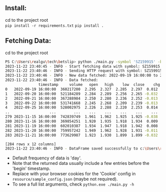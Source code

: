 ## Install:  
cd to the project root  
`pip install -r requirements.txt`
`pip install .`

## Fetching Data:   

cd to the project root   

```bash
PS C:\Users\realgu\tech\betslip> python ./main.py -symbol 'SZ159915' -begin '2023-01-01 00:00:00' -period day
2023-11-22 23:40:45 - INFO - Start fetching data with symbol: SZ159915, begin: 2023-01-01 00:00:00, period: day, source: xueqiu, save_fmt: ['pkl']
2023-11-22 23:40:46 - INFO - Sending HTTP request with symbol: SZ159915, begin: 2023-11-22 23:40:45, period: day, count: -284
2023-11-22 23:40:46 - INFO - New data fetched: 2022-09-19 16:00:00 to 2023-11-21 16:00:00
2023-11-22 23:40:46 - INFO - Data fetched:
               timestamp     volume   open   high    low  close    chg  percent  turnoverrate        amount volume_post amount_post   
0   2022-09-19 16:00:00  360217200  2.295  2.327  2.285  2.297  0.012     0.53           0.0  8.304858e+08        None        None    
1   2022-09-20 16:00:00  521184289  2.284  2.289  2.256  2.265 -0.032    -1.39           0.0  1.181944e+09        None        None    
2   2022-09-21 16:00:00  367288984  2.250  2.280  2.236  2.252 -0.013    -0.57           0.0  8.288182e+08        None        None    
3   2022-09-22 16:00:00  531741668  2.245  2.268  2.209  2.239 -0.013    -0.58           0.0  1.189493e+09        None        None    
4   2022-09-25 16:00:00  528002975  2.226  2.288  2.220  2.253  0.014     0.63           0.0  1.194645e+09        None        None    
..                  ...        ...    ...    ...    ...    ...    ...      ...           ...           ...         ...         ...    
279 2023-11-15 16:00:00  742839749  1.961  1.962  1.925  1.925 -0.038    -1.94           0.0  1.439597e+09        None        None    
280 2023-11-16 16:00:00  369854251  1.920  1.935  1.918  1.934  0.009     0.47           0.0  7.130184e+08        None        None    
281 2023-11-19 16:00:00  602010387  1.934  1.947  1.918  1.942  0.008     0.41           0.0  1.162760e+09        None        None    
282 2023-11-20 16:00:00  759957242  1.949  1.962  1.928  1.931 -0.011    -0.57           0.0  1.477950e+09        None        None    
283 2023-11-21 16:00:00  773629987  1.923  1.930  1.899  1.899 -0.032    -1.66           0.0  1.478990e+09        None        None    

[284 rows x 12 columns]
2023-11-22 23:40:46 - INFO - DataFrame saved successfully to c:\Users\realgu\tech\betslip\betslip\resource\data\SZ159915-day.pkl      

```
   
- Default frequency of data is 'day'.   
- Note that the returned data usually include a few entries before the 'begin' timestamp.   
- Replace with your browser cookies for the 'Cookie' config in `resource/sample_config.json` (maybe not required).  
- To see a full list arguments, check `python.exe ./main.py -h`
